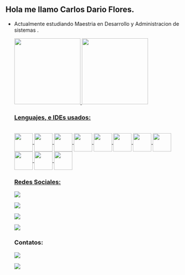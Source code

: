 ## Hola me llamo Carlos Dario Flores.

- Actualmente estudiando Maestria en Desarrollo y Administracion de sistemas .

  <a href="https://github.com/carlosdarioio">
  <img height="180em" src="https://github-readme-stats.vercel.app/api?username=carlosdarioio&count_private=true&include_all_commits=true&show_icons=true&theme=midnight-purple" />
  <img height="180em" src="https://github-readme-stats.vercel.app/api/top-langs/?username=carlosdarioio&layout=compact&langs_count=8&theme=midnight-purple" />

  
  ### Lenguajes, e IDEs usados:
  
  <div style="display: inline_block"><br>
    <img align="center" height="50" width="50" src="https://cdn.jsdelivr.net/gh/devicons/devicon/icons/flutter/flutter-original.svg">
   

    <img align="center" height="50" width="50" src="https://cdn.jsdelivr.net/gh/devicons/devicon/icons/dart/dart-original-wordmark.svg">
    
    
    <img align="center" height="50" width="50" src="https://cdn.jsdelivr.net/gh/devicons/devicon/icons/php/php-original.svg">
   
    <img align="center" height="50" width="50" src="https://cdn.jsdelivr.net/gh/devicons/devicon/icons/javascript/javascript-original.svg">
   
    <img align="center" height="50" width="50" src="https://cdn.jsdelivr.net/gh/devicons/devicon/icons/html5/html5-original.svg">
   
    <img align="center" height="50" width="50" src="https://cdn.jsdelivr.net/gh/devicons/devicon/icons/mysql/mysql-original-wordmark.svg">
   
    <img align="center" height="50" width="50" src="https://cdn.jsdelivr.net/gh/devicons/devicon/icons/android/android-original-wordmark.svg">
   
    <img align="center" height="50" width="50" src="https://cdn.jsdelivr.net/gh/devicons/devicon/icons/vscode/vscode-original-wordmark.svg">
   
    <img align="center" height="50" width="50" src="https://img.icons8.com/color/48/000000/android-studio--v3.png">
   
    <img align="center" height="50" width="50" src="https://cdn.jsdelivr.net/gh/devicons/devicon/icons/ubuntu/ubuntu-plain.svg">
   
     <img align="center" height="50" width="50" src="https://cdn.jsdelivr.net/gh/devicons/devicon/icons/java/java-original-wordmark.svg">
    
  </div>
  
  ### Redes Sociales:
  
  <div>
   
    <a href="https://www.linkedin.com/in/carlos-dario-flores-a3147119" target= "_blank"><img src="https://img.shields.io/badge/LinkedIn-0077B5?style=for-the-badge&logo=linkedin&logoColor=white" target= "_blank"></a>

    <a href="https://github.com/carlosdarioio" target= "_blank"><img src="https://img.shields.io/badge/GitHub-100000?style=for-the-badge&logo=github&logoColor=white" target= "_blank"></a>
   
    <a href="https://twitter.com/carlosdarioio" target= "_blank"><img src="https://img.shields.io/badge/Twitter-1DA1F2?style=for-the-badge&logo=twitter&logoColor=white" target= "_blank"></a>
   

    <a href="https://www.facebook.com/EjemplosDP" target= "_blank"><img src="https://img.shields.io/badge/Facebook-1877F2?style=for-the-badge&logo=facebook&logoColor=white" target= "_blank"></a>
    
   
     </div>
    
  ### Contatos:
  
  <div>
    <a href="mailto:cdfn3@hotmail.com"><img src="https://img.shields.io/badge/Microsoft_Outlook-0078D4?style=for-the-badge&logo=microsoft-outlook&logoColor=white" target= "_blank"></a>

    <a href="https://wa.me/qr/50488597050" target= "_blank"><img src="https://img.shields.io/badge/WhatsApp-25D366?style=for-the-badge&logo=whatsapp&logoColor=white" target= "_blank"></a>
    
  </div> 

    
    

